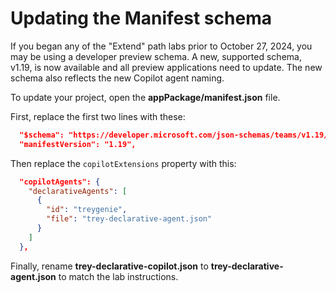 # Updating the Manifest schema

If you began any of the "Extend" path labs prior to October 27, 2024, you may be using a developer preview schema. A new, supported schema, v1.19, is now available and all preview applications need to update. The new schema also reflects the new Copilot agent naming.

To update your project, open the **appPackage/manifest.json** file.

First, replace the first two lines with these:

~~~json
  "$schema": "https://developer.microsoft.com/json-schemas/teams/v1.19/MicrosoftTeams.schema.json",
  "manifestVersion": "1.19",
~~~

Then replace the `copilotExtensions` property with this:

~~~json
  "copilotAgents": {
    "declarativeAgents": [
      {
        "id": "treygenie",
        "file": "trey-declarative-agent.json"
      }
    ]   
  }, 
~~~

Finally, rename **trey-declarative-copilot.json** to **trey-declarative-agent.json** to match the lab instructions.